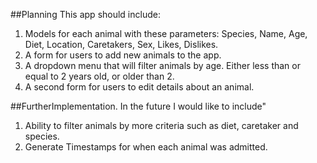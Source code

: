 ##Planning
  This app should include:
  1. Models for each animal with these parameters: Species, Name, Age, Diet, Location, Caretakers, Sex, Likes, Dislikes.
  2. A form for users to add new animals to the app.
  3. A dropdown menu that will filter animals by age. Either less than  or equal to 2 years old, or older than 2.
  4. A second form for users to edit details about an animal.

##FurtherImplementation.
  In the future I would like to include"
  1. Ability to filter animals by more criteria such as diet, caretaker and species.
  2. Generate Timestamps for when each animal was admitted.
